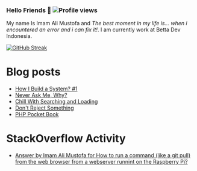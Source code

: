 ### Hello Friends 👋 ![Profile views](https://gpvc.arturio.dev/darkterminal)

My name Is Imam Ali Mustofa and _The best moment in my life is... when i encountered an error and i can fix it!_. I am currently work at Betta Dev Indonesia.

[![GitHub Streak](https://github-readme-streak-stats.herokuapp.com/?user=darkterminal&theme=dark)](https://github.com/DenverCoder1/github-readme-streak-stats)

# Blog posts
<!-- BLOG-POST-LIST:START -->
- [How I Build a System? #1](https://dev.to/darkterminal/how-i-build-a-system-1-jaa)
- [Never Ask Me, Why?](https://dev.to/darkterminal/never-ask-me-why-2j71)
- [Chill With Searching and Loading](https://dev.to/darkterminal/chill-with-searching-and-loading-195k)
- [Don&#39;t Reject Something](https://dev.to/darkterminal/don-t-reject-something-24ll)
- [PHP Pocket Book](https://dev.to/darkterminal/php-pocket-book-4p3i)
<!-- BLOG-POST-LIST:END -->

# StackOverflow Activity
<!-- STACKOVERFLOW:START -->
- [Answer by Imam Ali Mustofa for How to run a command (like a git pull) from the web browser from a webserver runnint on the Raspberry Pi?](https://stackoverflow.com/questions/66496352/how-to-run-a-command-like-a-git-pull-from-the-web-browser-from-a-webserver-run/66496470#66496470)
<!-- STACKOVERFLOW:END -->
